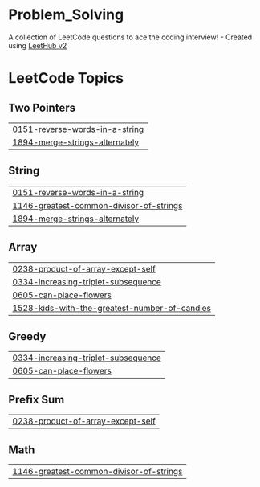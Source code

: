 # Problem_Solving
A collection of LeetCode questions to ace the coding interview! - Created using [LeetHub v2](https://github.com/arunbhardwaj/LeetHub-2.0)

<!---LeetCode Topics Start-->
# LeetCode Topics
## Two Pointers
|  |
| ------- |
| [0151-reverse-words-in-a-string](https://github.com/MuhammadMahfouz/Problem_Solving/tree/master/0151-reverse-words-in-a-string) |
| [1894-merge-strings-alternately](https://github.com/MuhammadMahfouz/Problem_Solving/tree/master/1894-merge-strings-alternately) |
## String
|  |
| ------- |
| [0151-reverse-words-in-a-string](https://github.com/MuhammadMahfouz/Problem_Solving/tree/master/0151-reverse-words-in-a-string) |
| [1146-greatest-common-divisor-of-strings](https://github.com/MuhammadMahfouz/Problem_Solving/tree/master/1146-greatest-common-divisor-of-strings) |
| [1894-merge-strings-alternately](https://github.com/MuhammadMahfouz/Problem_Solving/tree/master/1894-merge-strings-alternately) |
## Array
|  |
| ------- |
| [0238-product-of-array-except-self](https://github.com/MuhammadMahfouz/Problem_Solving/tree/master/0238-product-of-array-except-self) |
| [0334-increasing-triplet-subsequence](https://github.com/MuhammadMahfouz/Problem_Solving/tree/master/0334-increasing-triplet-subsequence) |
| [0605-can-place-flowers](https://github.com/MuhammadMahfouz/Problem_Solving/tree/master/0605-can-place-flowers) |
| [1528-kids-with-the-greatest-number-of-candies](https://github.com/MuhammadMahfouz/Problem_Solving/tree/master/1528-kids-with-the-greatest-number-of-candies) |
## Greedy
|  |
| ------- |
| [0334-increasing-triplet-subsequence](https://github.com/MuhammadMahfouz/Problem_Solving/tree/master/0334-increasing-triplet-subsequence) |
| [0605-can-place-flowers](https://github.com/MuhammadMahfouz/Problem_Solving/tree/master/0605-can-place-flowers) |
## Prefix Sum
|  |
| ------- |
| [0238-product-of-array-except-self](https://github.com/MuhammadMahfouz/Problem_Solving/tree/master/0238-product-of-array-except-self) |
## Math
|  |
| ------- |
| [1146-greatest-common-divisor-of-strings](https://github.com/MuhammadMahfouz/Problem_Solving/tree/master/1146-greatest-common-divisor-of-strings) |
<!---LeetCode Topics End-->